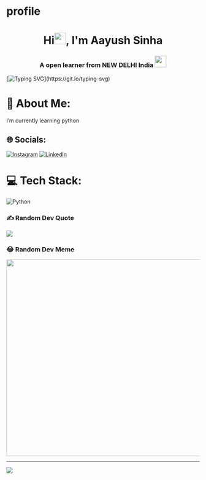 # profile
 <h1 align="center">Hi<img src="https://media0.giphy.com/media/w1OBpBd7kJqHrJnJ13/giphy.gif?cid=ecf05e47h725kwv0sspzozkw09vmylceczlowrmxd1pljclb&rid=giphy.gif&ct=s" width="30px" height="30px">, I'm Aayush Sinha</h1>
<h3 align="center">A open learner  from NEW DELHI India  <img src="https://github.com/iamimmanuelraj/iamimmanuelraj/blob/master/Assets/Developer.gif" width="30px" height="30px"></h3>

[![Typing SVG](https://readme-typing-svg.demolab.com?font=Fira+Code&pause=1000&center=true&width=435&lines=Computer+Enthusiast;)](https://git.io/typing-svg)

# 💫 About Me:
 I’m currently learning  python <br>


## 🌐 Socials:
 [![Instagram](https://img.shields.io/badge/Instagram-%23E4405F.svg?logo=Instagram&logoColor=white)](https://instagram.com/aayush_sinha_09?igshid=ZDdkNTZiNTM=) [![LinkedIn](https://img.shields.io/badge/LinkedIn-%230077B5.svg?logo=linkedin&logoColor=white)](https://www.linkedin.com/in/aayush-sinha-1a1a4b1a5/)

# 💻 Tech Stack:
 ![Python](https://img.shields.io/badge/python-3670A0?style=plastic&logo=python&logoColor=ffdd54) 





### ✍️ Random Dev Quote
![](https://quotes-github-readme.vercel.app/api?type=horizontal&theme=radical)

### 😂 Random Dev Meme
<img src="https://random-memer.herokuapp.com/" width="512px"/>

---
[![](https://visitcount.itsvg.in/api?id=Anshojha&icon=0&color=0)](https://visitcount.itsvg.in)


<!-- Proudly created with GPRM ( https://gprm.itsvg.in ) -->
